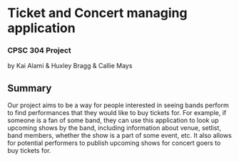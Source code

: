 # Ticket and Concert managing application
### CPSC 304 Project  
by Kai Alami & Huxley Bragg & Callie Mays  

## Summary
Our project aims to be a way for people interested in seeing bands perform to find performances that they would like to buy tickets for. For example, if someone is a fan of some band, they can use this application to look up upcoming shows by the band, including information about venue, setlist, band members, whether the show is a part of some event, etc. It also allows for potential performers to publish upcoming shows for concert goers to buy tickets for.  

